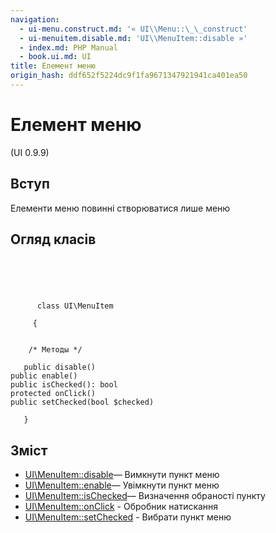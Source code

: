 ```yaml
---
navigation:
  - ui-menu.construct.md: '« UI\\Menu::\_\_construct'
  - ui-menuitem.disable.md: 'UI\\MenuItem::disable »'
  - index.md: PHP Manual
  - book.ui.md: UI
title: Елемент меню
origin_hash: ddf652f5224dc9f1fa9671347921941ca401ea50
---
```

# Елемент меню

(UI 0.9.9)

## Вступ

Елементи меню повинні створюватися лише меню

## Огляд класів

```classsynopsis



    
     
      class UI\MenuItem
     
     {


    /* Методы */
    
   public disable()
public enable()
public isChecked(): bool
protected onClick()
public setChecked(bool $checked)

   }
```

## Зміст

-   [UI\\MenuItem::disable](ui-menuitem.disable.md)— Вимкнути пункт меню
-   [UI\\MenuItem::enable](ui-menuitem.enable.md)— Увімкнути пункт меню
-   [UI\\MenuItem::isChecked](ui-menuitem.ischecked.md)— Визначення обраності пункту
-   [UI\\MenuItem::onClick](ui-menuitem.onclick.md) \- Обробник натискання
-   [UI\\MenuItem::setChecked](ui-menuitem.setchecked.md) \- Вибрати пункт меню
